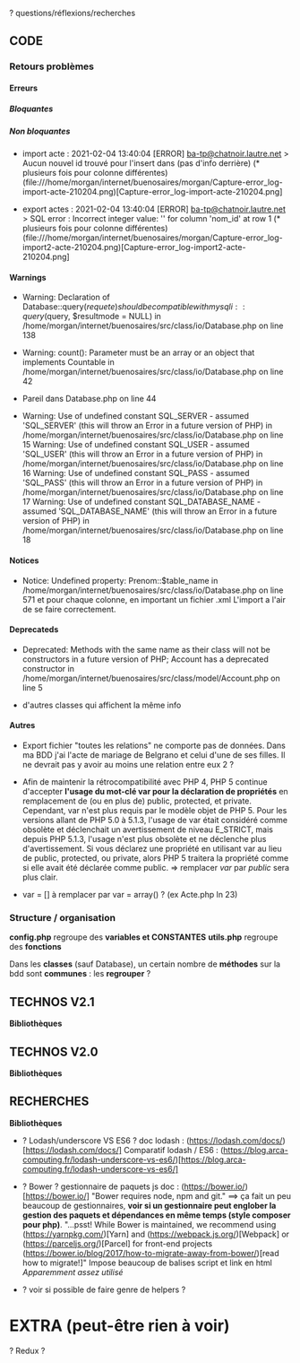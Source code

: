 

? questions/réflexions/recherches


## CODE 

### Retours problèmes

#### Erreurs

##### Bloquantes

##### Non bloquantes

*  import acte : 2021-02-04 13:40:04 [ERROR] ba-tp@chatnoir.lautre.net > Aucun nouvel id trouvé pour l'insert dans (pas d'info derrière) (* plusieurs fois pour colonne différentes)    
(file:///home/morgan/internet/buenosaires/morgan/Capture-error_log-import-acte-210204.png)[Capture-error_log-import-acte-210204.png]    

*   export actes : 2021-02-04 13:40:04 [ERROR] ba-tp@chatnoir.lautre.net > SQL error : Incorrect integer value: '' for column 'nom_id' at row 1 (* plusieurs fois pour colonne différentes)       
(file:///home/morgan/internet/buenosaires/morgan/Capture-error_log-import2-acte-210204.png)[Capture-error_log-import2-acte-210204.png]    


#### Warnings

*  Warning: Declaration of Database::query($requete) should be compatible with mysqli::query($query, $resultmode = NULL) in /home/morgan/internet/buenosaires/src/class/io/Database.php on line 138   

*  Warning: count(): Parameter must be an array or an object that implements Countable in /home/morgan/internet/buenosaires/src/class/io/Database.php on line 42    

*  Pareil dans Database.php on line 44    

*  Warning: Use of undefined constant SQL_SERVER - assumed 'SQL_SERVER' (this will throw an Error in a future version of PHP) in /home/morgan/internet/buenosaires/src/class/io/Database.php on line 15
Warning: Use of undefined constant SQL_USER - assumed 'SQL_USER' (this will throw an Error in a future version of PHP) in /home/morgan/internet/buenosaires/src/class/io/Database.php on line 16
Warning: Use of undefined constant SQL_PASS - assumed 'SQL_PASS' (this will throw an Error in a future version of PHP) in /home/morgan/internet/buenosaires/src/class/io/Database.php on line 17
Warning: Use of undefined constant SQL_DATABASE_NAME - assumed 'SQL_DATABASE_NAME' (this will throw an Error in a future version of PHP) in /home/morgan/internet/buenosaires/src/class/io/Database.php on line 18



#### Notices

*  Notice: Undefined property: Prenom::$table_name in /home/morgan/internet/buenosaires/src/class/io/Database.php on line 571
et pour chaque colonne, en important un fichier .xml
L'import a l'air de se faire correctement.

#### Deprecateds

*  Deprecated: Methods with the same name as their class will not be constructors in a future version of PHP; Account has a deprecated constructor in /home/morgan/internet/buenosaires/src/class/model/Account.php on line 5
+ d'autres classes qui affichent la même info    



#### Autres

*  Export fichier "toutes les relations" ne comporte pas de données. Dans ma BDD j'ai l'acte de mariage de Belgrano et celui d'une de ses filles. Il ne devrait pas y avoir au moins une relation entre eux 2 ?

*   Afin de maintenir la rétrocompatibilité avec PHP 4, PHP 5 continue d'accepter **l'usage du mot-clé var pour la déclaration de propriétés** en remplacement de (ou en plus de) public, protected, et private. Cependant, var n'est plus requis par le modèle objet de PHP 5. Pour les versions allant de PHP 5.0 à 5.1.3, l'usage de var était considéré comme obsolète et déclenchait un avertissement de niveau E_STRICT, mais depuis PHP 5.1.3, l'usage n'est plus obsolète et ne déclenche plus d'avertissement.
Si vous déclarez une propriété en utilisant var au lieu de public, protected, ou private, alors PHP 5 traitera la propriété comme si elle avait été déclarée comme public. 
=> remplacer _var_ par _public_ sera plus clair.

*  var = [] à remplacer par var = array() ? (ex Acte.php ln 23)


### Structure / organisation

**config.php** regroupe des **variables et CONSTANTES**
**utils.php** regroupe des **fonctions**

Dans les **classes** (sauf Database), un certain nombre de **méthodes** sur la bdd sont **communes** : les **regrouper** ?







## TECHNOS V2.1


**Bibliothèques**
    



## TECHNOS V2.0


**Bibliothèques**
    



## RECHERCHES

**Bibliothèques**

*  ? Lodash/underscore VS ES6 ?
doc lodash : (https://lodash.com/docs/)[https://lodash.com/docs/]
Comparatif lodash / ES6 : (https://blog.arca-computing.fr/lodash-underscore-vs-es6/)[https://blog.arca-computing.fr/lodash-underscore-vs-es6/]

*  ? Bower ? gestionnaire de paquets js
doc : (https://bower.io/)[https://bower.io/]
"Bower requires node, npm and git." ==> ça fait un peu beaucoup de gestionnaires, **voir si un gestionnaire peut englober la gestion des paquets et dépendances en même temps (style composer pour php)**.
"...psst! While Bower is maintained, we recommend using (https://yarnpkg.com/)[Yarn] and (https://webpack.js.org/)[Webpack] or (https://parceljs.org/)[Parcel] for front-end projects (https://bower.io/blog/2017/how-to-migrate-away-from-bower/)[read how to migrate!]"
Impose beaucoup de balises script et link en html
*Apparemment assez utilisé*

    
*  ? voir si possible de faire genre de helpers ?    



# EXTRA (peut-être rien à voir)

? Redux ?

